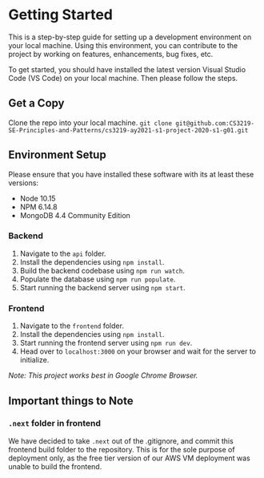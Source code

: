 # Getting Started

This is a step-by-step guide for setting up a development environment on your local machine. Using this environment, you can contribute to the project by working on features, enhancements, bug fixes, etc.

To get started, you should have installed the latest version Visual Studio Code (VS Code) on your local machine. Then please follow the steps.

## Get a Copy

Clone the repo into your local machine.
```git clone git@github.com:CS3219-SE-Principles-and-Patterns/cs3219-ay2021-s1-project-2020-s1-g01.git```

## Environment Setup

Please ensure that you have installed these software with its at least these versions:

* Node 10.15
* NPM 6.14.8
* MongoDB 4.4 Community Edition

### Backend

  1. Navigate to the `api` folder.
  2. Install the dependencies using `npm install`.
  3. Build the backend codebase using `npm run watch`.
  4. Populate the database using `npm run populate`.
  5. Start running the backend server using `npm start`.

### Frontend

  1. Navigate to the `frontend` folder.
  2. Install the dependencies using `npm install`.
  3. Start running the frontend server using `npm run dev`.
  4. Head over to `localhost:3000` on your browser and wait for the server to initialize.

_Note: This project works best in Google Chrome Browser._

## Important things to Note

### `.next` folder in frontend

We have decided to take `.next` out of the .gitignore, and commit this frontend build folder to the repository. 
This is for the sole purpose of deployment only, as the free tier version of our AWS VM deployment was unable to build
the frontend.



